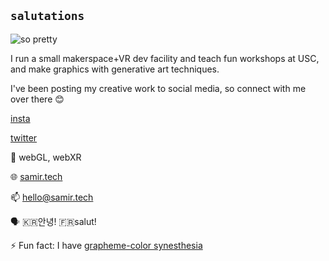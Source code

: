 ## `salutations`

![so pretty](/test2.gif)

I run a small makerspace+VR dev facility and teach fun workshops at USC, and make graphics with generative art techniques.

I've been posting my creative work to social media, so connect with me over there 😊

[insta](http://instagram.com/vertex.shader/)

[twitter](http://twitter.com/smrghsh)


🌱 webGL, webXR

🌐 [samir.tech](http://samir.tech)

📫 hello@samir.tech

🗣 🇰🇷안녕! 🇫🇷salut!

⚡ Fun fact: I have [grapheme-color synesthesia](https://en.wikipedia.org/wiki/Grapheme–color_synesthesia)
